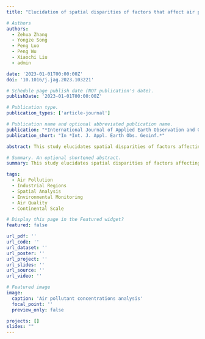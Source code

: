 ```yaml
---
title: "Elucidation of spatial disparities of factors that affect air pollutant concentrations in industrial regions at a continental level (2023)"

# Authors
authors:
  - Zehua Zhang
  - Yongze Song
  - Peng Luo
  - Peng Wu
  - Xiaochi Liu
  - admin

date: '2023-01-01T00:00:00Z'
doi: '10.1016/j.jag.2023.103221'

# Schedule page publish date (NOT publication's date).
publishDate: '2023-01-01T00:00:00Z'

# Publication type.
publication_types: ['article-journal']

# Publication name and optional abbreviated publication name.
publication: "*International Journal of Applied Earth Observation and Geoinformation*, 117, 103221"
publication_short: "In *Int. J. Appl. Earth Obs. Geoinf.*"

abstract: This study elucidates spatial disparities of factors affecting air pollutant concentrations in industrial regions at a continental level. We analyze the complex relationships between industrial activities, environmental factors, and air quality across different spatial scales. The research provides insights into air pollution patterns and their driving factors in industrial contexts, informing environmental management and policy decisions.

# Summary. An optional shortened abstract.
summary: This study elucidates spatial disparities of factors affecting air pollutant concentrations in industrial regions at a continental level.

tags:
  - Air Pollution
  - Industrial Regions
  - Spatial Analysis
  - Environmental Monitoring
  - Air Quality
  - Continental Scale

# Display this page in the Featured widget?
featured: false

url_pdf: ''
url_code: ''
url_dataset: ''
url_poster: ''
url_project: ''
url_slides: ''
url_source: ''
url_video: ''

# Featured image
image:
  caption: 'Air pollutant concentrations analysis'
  focal_point: ''
  preview_only: false

projects: []
slides: ""
---
```

